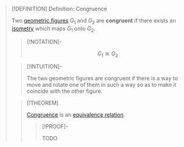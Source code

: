 >[!DEFINITION] Definition: Congruence
>
>Two [geometric figures](../Geometric%20Figure.md) $G_1$ and $G_2$ are **congruent** if there exists an [isometry](../../Topology/Metric%20Spaces/Isometry.md) which maps $G_1$ onto $G_2$.
>
>>[!NOTATION]-
>>
>>$$
>>G_1 \cong G_2
>>$$
>>
>
>>[!INTUITION]-
>>
>>The two geometric figures are congruent if there is a way to move and rotate one of them in such a way so as to make it coincide with the other figure.
>>
>
>>[!THEOREM]
>>
>>[Congruence](Congruence.md) is an [equivalence relation](../../Set%20Theory/Relations/Equivalence%20Relation.md).
>>
>>>[!PROOF]-
>>>
>>>TODO
>>>
>>
>
